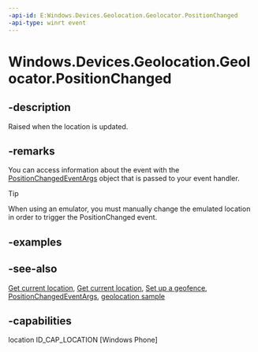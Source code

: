 ```yaml
---
-api-id: E:Windows.Devices.Geolocation.Geolocator.PositionChanged
-api-type: winrt event
---
```


<!-- Event syntax
public event Windows.Foundation.TypedEventHandler PositionChanged<Windows.Devices.Geolocation.Geolocator,  Windows.Devices.Geolocation.PositionChangedEventArgs>
-->

# Windows.Devices.Geolocation.Geolocator.PositionChanged

## -description
Raised when the location is updated.

## -remarks
You can access information about the event with the [PositionChangedEventArgs](positionchangedeventargs.md) object that is passed to your event handler.

> [!TIP]
> When using an emulator, you must manually change the emulated location in order to trigger the PositionChanged event.

## -examples

## -see-also
[Get current location](https://docs.microsoft.com/windows/uwp/maps-and-location/get-location), [Get current location](https://docs.microsoft.com/windows/uwp/maps-and-location/get-location), [Set up a geofence](https://docs.microsoft.com/windows/uwp/maps-and-location/set-up-a-geofence), [PositionChangedEventArgs](positionchangedeventargs.md), [geolocation sample](https://github.com/Microsoft/Windows-universal-samples/tree/master/Samples/Geolocation)

## -capabilities
location
ID_CAP_LOCATION [Windows Phone]
